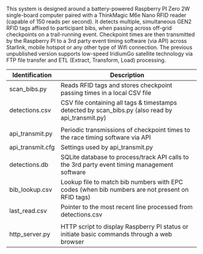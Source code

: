 This system is designed around a battery-powered Raspberry PI Zero 2W single-board computer paired with a ThinkMagic M6e Nano RFID reader
(capable of 150 reads per second). It detects multiple, simultaneous GEN2 RFID tags affixed to participant bibs, when passing across off-grid
checkpoints on a trail-running event. Checkpoint times are then transmitted by the Raspberry PI to a 3rd party event timing software (via API)
across Starlink, mobile hotspot or any other type of Wifi connection. The previous unpublished version supports low-speed IridiumGo
satellite technology via FTP file transfer and ETL (Extract, Transform, Load) processing.


| Identification        | Description                                                                                       |
| --------------------- | --------------------------------------------------------------------------------------------------|
| scan_bibs.py          | Reads RFID tags and stores checkpoint passing times in a local CSV file                           |
| detections.csv        | CSV file containing all tags & timestamps detected by scan_bibs.py (also read by api_transmit.py) |
|                       |                                                                                                   |
| api_transmit.py       | Periodic transmissions of checkpoint times to the race timing software via API                    |
| api_transmit.cfg      | Settings used by api_transmit.py                                                                  |
| detections.db         | SQLite database to process/track API calls to the 3rd party event timing management software      |
| bib_lookup.csv        | Lookup file to match bib numbers with EPC codes (when bib numbers are not present on RFID tags)   |
| last_read.csv         | Pointer to the most recent line processed from detections.csv                                      |
|                       |                                                                                                   |
| http_server.py        | HTTP script to display Raspberry PI status or initiate basic commands through a web browser       |
